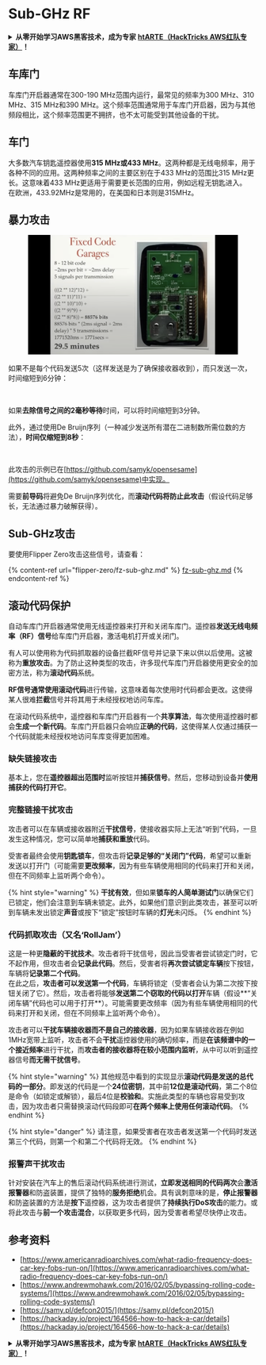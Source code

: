 # Sub-GHz RF

<details>

<summary><strong>从零开始学习AWS黑客技术，成为专家</strong> <a href="https://training.hacktricks.xyz/courses/arte"><strong>htARTE（HackTricks AWS红队专家）</strong></a><strong>！</strong></summary>

支持HackTricks的其他方式：

* 如果您想看到您的**公司在HackTricks中做广告**或**下载PDF格式的HackTricks**，请查看[**订阅计划**](https://github.com/sponsors/carlospolop)!
* 获取[**官方PEASS和HackTricks周边产品**](https://peass.creator-spring.com)
* 探索[**PEASS家族**](https://opensea.io/collection/the-peass-family)，我们独家的[**NFTs**](https://opensea.io/collection/the-peass-family)
* **加入** 💬 [**Discord群组**](https://discord.gg/hRep4RUj7f) 或 [**电报群组**](https://t.me/peass) 或在**Twitter**上关注我们 🐦 [**@carlospolopm**](https://twitter.com/hacktricks_live)**。**
* 通过向[**HackTricks**](https://github.com/carlospolop/hacktricks)和[**HackTricks Cloud**](https://github.com/carlospolop/hacktricks-cloud) github仓库提交PR来分享您的黑客技巧。

</details>

## 车库门

车库门开启器通常在300-190 MHz范围内运行，最常见的频率为300 MHz、310 MHz、315 MHz和390 MHz。这个频率范围通常用于车库门开启器，因为与其他频段相比，这个频率范围更不拥挤，也不太可能受到其他设备的干扰。

## 车门

大多数汽车钥匙遥控器使用**315 MHz或433 MHz**。这两种都是无线电频率，用于各种不同的应用。这两种频率之间的主要区别在于433 MHz的范围比315 MHz更长。这意味着433 MHz更适用于需要更长范围的应用，例如远程无钥匙进入。\
在欧洲，433.92MHz是常用的，在美国和日本则是315MHz。

## **暴力攻击**

<figure><img src="../../.gitbook/assets/image (4) (3) (2).png" alt=""><figcaption></figcaption></figure>

如果不是每个代码发送5次（这样发送是为了确保接收器收到），而只发送一次，时间缩短到6分钟：

<figure><img src="../../.gitbook/assets/image (1) (1) (2) (2).png" alt=""><figcaption></figcaption></figure>

如果**去除信号之间的2毫秒等待**时间，可以将时间缩短到3分钟。

此外，通过使用De Bruijn序列（一种减少发送所有潜在二进制数所需位数的方法），**时间仅缩短到8秒**：

<figure><img src="../../.gitbook/assets/image (5) (2) (3).png" alt=""><figcaption></figcaption></figure>

此攻击的示例已在[https://github.com/samyk/opensesame](https://github.com/samyk/opensesame)中实现。

需要**前导码**将避免De Bruijn序列优化，而**滚动代码将防止此攻击**（假设代码足够长，无法通过暴力破解获得）。

## Sub-GHz攻击

要使用Flipper Zero攻击这些信号，请查看：

{% content-ref url="flipper-zero/fz-sub-ghz.md" %}
[fz-sub-ghz.md](flipper-zero/fz-sub-ghz.md)
{% endcontent-ref %}

## 滚动代码保护

自动车库门开启器通常使用无线遥控器来打开和关闭车库门。遥控器**发送无线电频率（RF）信号**给车库门开启器，激活电机打开或关闭门。

有人可以使用称为代码抓取器的设备拦截RF信号并记录下来以供以后使用。这被称为**重放攻击**。为了防止这种类型的攻击，许多现代车库门开启器使用更安全的加密方法，称为**滚动代码**系统。

**RF信号通常使用滚动代码**进行传输，这意味着每次使用时代码都会更改。这使得某人很难**拦截**信号并将其用于未经授权地访问车库。

在滚动代码系统中，遥控器和车库门开启器有一个**共享算法**，每次使用遥控器时都会**生成一个新代码**。车库门开启器只会响应**正确的代码**，这使得某人仅通过捕获一个代码就能未经授权地访问车库变得更加困难。

### **缺失链接攻击**

基本上，您在**遥控器超出范围时**监听按钮并**捕获信号**。然后，您移动到设备并**使用捕获的代码打开它**。

### 完整链接干扰攻击

攻击者可以在车辆或接收器附近**干扰信号**，使接收器实际上无法“听到”代码，一旦发生这种情况，您可以简单地**捕获和重放**代码。

受害者最终会使用**钥匙锁车**，但攻击将**记录足够的“关闭门”代码**，希望可以重新发送以打开门（可能需要**更改频率**，因为有些车辆使用相同的代码来打开和关闭，但在不同频率上监听两个命令）。

{% hint style="warning" %}
**干扰有效**，但如果**锁车的人简单测试门**以确保它们已锁定，他们会注意到车辆未锁定。此外，如果他们意识到此类攻击，甚至可以听到车辆未发出锁定**声音**或按下“锁定”按钮时车辆的**灯光**未闪烁。
{% endhint %}

### **代码抓取攻击（又名‘RollJam’）**

这是一种更**隐蔽的干扰技术**。攻击者将干扰信号，因此当受害者尝试锁定门时，它不起作用，但攻击者会**记录此代码**。然后，受害者将**再次尝试锁定车辆**按下按钮，车辆将**记录第二个代码**。\
在此之后，**攻击者可以发送第一个代码**，车辆将锁定（受害者会认为第二次按下按钮关闭了它）。然后，攻击者将能够**发送第二个窃取的代码以打开**车辆（假设**“关闭车辆”代码也可以用于打开**）。可能需要更改频率（因为有些车辆使用相同的代码来打开和关闭，但在不同频率上监听两个命令）。

攻击者可以**干扰车辆接收器而不是自己的接收器**，因为如果车辆接收器在例如1MHz宽带上监听，攻击者不会**干扰**遥控器使用的确切频率，而是**在该频谱中的一个接近频率**进行干扰，而**攻击者的接收器将在较小范围内监听**，从中可以听到遥控器信号**而无需干扰信号**。

{% hint style="warning" %}
其他规范中看到的实现显示**滚动代码是发送的总代码的一部分**。即发送的代码是一个**24位密钥**，其中前**12位是滚动代码**，第二个8位是命令（如锁定或解锁），最后4位是**校验和**。实施此类型的车辆也容易受到攻击，因为攻击者只需替换滚动代码段即可**在两个频率上使用任何滚动代码**。
{% endhint %}

{% hint style="danger" %}
请注意，如果受害者在攻击者发送第一个代码时发送第三个代码，则第一个和第二个代码将无效。
{% endhint %}

### 报警声干扰攻击

针对安装在汽车上的售后滚动代码系统进行测试，**立即发送相同的代码两次**会**激活报警器**和防盗装置，提供了独特的**服务拒绝**机会。具有讽刺意味的是，**停止报警器**和防盗装置的方法是**按下**遥控器，这为攻击者提供了**持续执行DoS攻击**的能力。或将此攻击与**前一个攻击混合**，以获取更多代码，因为受害者希望尽快停止攻击。

## 参考资料

* [https://www.americanradioarchives.com/what-radio-frequency-does-car-key-fobs-run-on/](https://www.americanradioarchives.com/what-radio-frequency-does-car-key-fobs-run-on/)
* [https://www.andrewmohawk.com/2016/02/05/bypassing-rolling-code-systems/](https://www.andrewmohawk.com/2016/02/05/bypassing-rolling-code-systems/)
* [https://samy.pl/defcon2015/](https://samy.pl/defcon2015/)
* [https://hackaday.io/project/164566-how-to-hack-a-car/details](https://hackaday.io/project/164566-how-to-hack-a-car/details)

<details>

<summary><strong>从零开始学习AWS黑客技术，成为专家</strong> <a href="https://training.hacktricks.xyz/courses/arte"><strong>htARTE（HackTricks AWS红队专家）</strong></a><strong>！</strong></summary>

支持HackTricks的其他方式：

* 如果您想看到您的**公司在HackTricks中做广告**或**下载PDF格式的HackTricks**，请查看[**订阅计划**](https://github.com/sponsors/carlospolop)!
* 获取[**官方PEASS和HackTricks周边产品**](https://peass.creator-spring.com)
* 探索[**PEASS家族**](https://opensea.io/collection/the-peass-family)，我们独家的[**NFTs**](https://opensea.io/collection/the-peass-family)
* **加入** 💬 [**Discord群组**](https://discord.gg/hRep4RUj7f) 或 [**电报群组**](https://t.me/peass) 或在**Twitter**上关注我们 🐦 [**@carlospolopm**](https://twitter.com/hacktricks_live)**。**
* 通过向[**HackTricks**](https://github.com/carlospolop/hacktricks)和[**HackTricks Cloud**](https://github.com/carlospolop/hacktricks-cloud) github仓库提交PR来分享您的黑客技巧。

</details>
